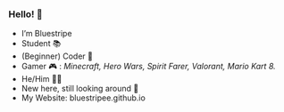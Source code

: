 ### Hello! 👋
- I’m Bluestripe
- Student 📚
- (Beginner) Coder 🫠
- Gamer 🎮 : _Minecraft, Hero Wars, Spirit Farer, Valorant, Mario Kart 8._
- He/Him 👨‍💻
- New here, still looking around 👀
- My Website: bluestripee.github.io
